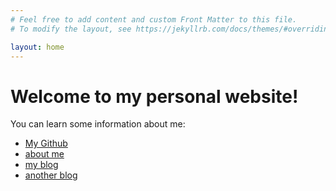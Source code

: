 ```yaml
---
# Feel free to add content and custom Front Matter to this file.
# To modify the layout, see https://jekyllrb.com/docs/themes/#overriding-theme-defaults

layout: home
---
```


# Welcome to my personal website!
You can learn some information about me:
- [My Github](https://github.com/7CkShy)
- [about me](about/)
- [my blog](https://github.com/7CkShy/rob.github.io/tree/45ab614135e6846593b789598428767bd182350a/docs/_posts)
- [another blog](blog_one/)
